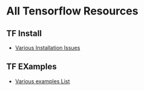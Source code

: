 # All Tensorflow Resources #

## TF Install ##

- [Various Installation Issues](https://github.com/Avkash/mldl/blob/master/pages/tf_install.md)

## TF EXamples ##

- [Various examples List](https://github.com/Avkash/mldl/blob/master/pages/tf_examples.md)
